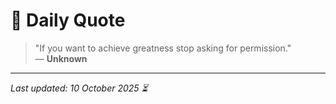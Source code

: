 # 📜 Daily Quote

> "If you want to achieve greatness stop asking for permission."  
> — **Unknown**

---

_Last updated: 10 October 2025 ⏳_
